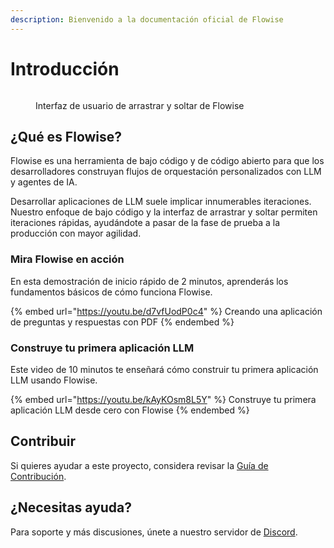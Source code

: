 ```yaml
---
description: Bienvenido a la documentación oficial de Flowise
---
```


# Introducción

<figure><img src=".gitbook/assets/flowise.gif" alt=""><figcaption><p>Interfaz de usuario de arrastrar y soltar de Flowise</p></figcaption></figure>

## ¿Qué es Flowise?

Flowise es una herramienta de bajo código y de código abierto para que los desarrolladores construyan flujos de orquestación personalizados con LLM y agentes de IA.

Desarrollar aplicaciones de LLM suele implicar innumerables iteraciones. Nuestro enfoque de bajo código y la interfaz de arrastrar y soltar permiten iteraciones rápidas, ayudándote a pasar de la fase de prueba a la producción con mayor agilidad.

### Mira Flowise en acción

En esta demostración de inicio rápido de 2 minutos, aprenderás los fundamentos básicos de cómo funciona Flowise.

{% embed url="https://youtu.be/d7vfUodP0c4" %}
Creando una aplicación de preguntas y respuestas con PDF
{% endembed %}

### Construye tu primera aplicación LLM

Este video de 10 minutos te enseñará cómo construir tu primera aplicación LLM usando Flowise.

{% embed url="https://youtu.be/kAyKOsm8L5Y" %}
Construye tu primera aplicación LLM desde cero con Flowise
{% endembed %}

## Contribuir

Si quieres ayudar a este proyecto, considera revisar la [Guía de Contribución](contributing/).

## ¿Necesitas ayuda?

Para soporte y más discusiones, únete a nuestro servidor de [Discord](https://discord.gg/jbaHfsRVBW).
